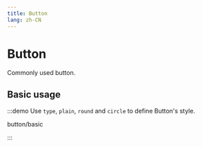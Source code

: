 ```yaml
---
title: Button
lang: zh-CN
---
```


# Button

Commonly used button.

## Basic usage

:::demo Use `type`, `plain`, `round` and `circle` to define Button's style.

button/basic

:::
